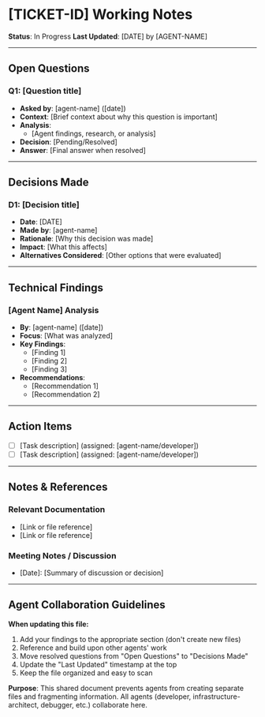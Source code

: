 # [TICKET-ID] Working Notes

**Status**: In Progress
**Last Updated**: [DATE] by [AGENT-NAME]

---

## Open Questions

### Q1: [Question title]
- **Asked by**: [agent-name] ([date])
- **Context**: [Brief context about why this question is important]
- **Analysis**:
  - [Agent findings, research, or analysis]
- **Decision**: [Pending/Resolved]
- **Answer**: [Final answer when resolved]

---

## Decisions Made

### D1: [Decision title]
- **Date**: [DATE]
- **Made by**: [agent-name]
- **Rationale**: [Why this decision was made]
- **Impact**: [What this affects]
- **Alternatives Considered**: [Other options that were evaluated]

---

## Technical Findings

### [Agent Name] Analysis
- **By**: [agent-name] ([date])
- **Focus**: [What was analyzed]
- **Key Findings**:
  - [Finding 1]
  - [Finding 2]
  - [Finding 3]
- **Recommendations**:
  - [Recommendation 1]
  - [Recommendation 2]

---

## Action Items

- [ ] [Task description] (assigned: [agent-name/developer])
- [ ] [Task description] (assigned: [agent-name/developer])

---

## Notes & References

### Relevant Documentation
- [Link or file reference]
- [Link or file reference]

### Meeting Notes / Discussion
- [Date]: [Summary of discussion or decision]

---

## Agent Collaboration Guidelines

**When updating this file:**
1. Add your findings to the appropriate section (don't create new files)
2. Reference and build upon other agents' work
3. Move resolved questions from "Open Questions" to "Decisions Made"
4. Update the "Last Updated" timestamp at the top
5. Keep the file organized and easy to scan

**Purpose**: This shared document prevents agents from creating separate files and fragmenting information. All agents (developer, infrastructure-architect, debugger, etc.) collaborate here.
